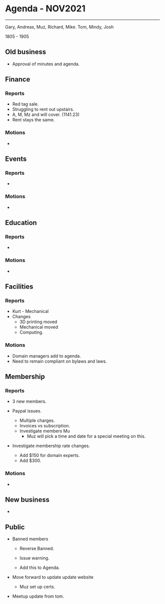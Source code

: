 # Agenda  - NOV2021
---

Gary, Andreas, Muz, Richard, Mike.
Tom, Mindy, Josh

1805 - 1905

## Old business
* Approval of minutes and agenda.

## Finance

### Reports

* Red tag sale.
* Struggling to rent out upstairs.
* A, M, Mz and will cover. (1141.23)
* Rent stays the same.

### Motions

* 

## Events

### Reports

* 

### Motions

* 

## Education
 
### Reports

* 

### Motions

* 
 
## Facilities
 
### Reports

 * Kurt - Mechanical
 * Changes
    * 3D printing moved
    * Mechanical moved
    * Computing.

### Motions

* Domain managers add to agenda.
* Need to remain compliant on bylaws and laws.

## Membership
 
### Reports

* 3 new members.
* Paypal issues.
    * Multiple charges.
    * Invoices vs subscription.
    * Investigate members Mu
        * Muz will pick a time and date for a special meeting on this.

* Investigate membership rate changes.
    * Add $150 for domain experts.
    * Add $300.

### Motions

* 

## New business

* 

## Public

* Banned members
    * Reverse Banned.
    * Issue warning.

    * Add this to Agenda.

* Move forward to update update website
    * Muz set up certs.

* Meetup update from tom.
